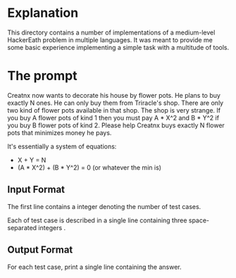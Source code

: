 
# Explanation

This directory contains a number of implementations of a medium-level HackerEath problem in 
multiple languages. It was meant to provide me some basic experience implementing a simple task 
with a multitude of tools. 

# The prompt

Creatnx now wants to decorate his house by flower pots. He plans to buy exactly N ones. He can only
buy them from Triracle's shop. There are only two kind of flower pots available in that shop. The 
shop is very strange. If you buy A flower pots of kind 1 then you must pay A \* X^2 and B \* Y^2 if 
you buy B flower pots of kind 2. Please help Creatnx buys exactly N flower pots that minimizes 
money he pays.

It's essentially a system of equations:
* X + Y = N
* (A \* X^2) + (B \* Y^2) = 0 (or whatever the min is) 

## Input Format

The first line contains a integer  denoting the number of test cases.

Each of test case is described in a single line containing three space-separated integers .

## Output Format

For each test case, print a single line containing the answer.